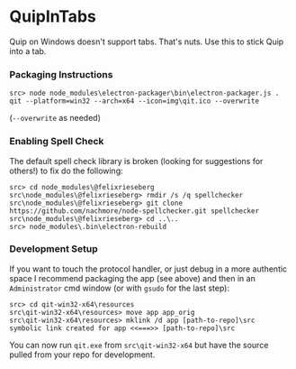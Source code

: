 # QuipInTabs
Quip on Windows doesn't support tabs. That's nuts. Use this to stick Quip into a tab.

### Packaging Instructions

```
src> node node_modules\electron-packager\bin\electron-packager.js . qit --platform=win32 --arch=x64 --icon=img\qit.ico --overwrite
```

(`--overwrite` as needed)

### Enabling Spell Check

The default spell check library is broken (looking for suggestions for others!) to fix do the following:

```
src> cd node_modules\@felixrieseberg
src\node_modules\@felixrieseberg> rmdir /s /q spellchecker
src\node_modules\@felixrieseberg> git clone https://github.com/nachmore/node-spellchecker.git spellchecker
src\node_modules\@felixrieseberg> cd ..\..
src> node_modules\.bin\electron-rebuild
```

### Development Setup

If you want to touch the protocol handler, or just debug in a more authentic space I recommend packaging the app (see above) and then in an `Administrator` cmd window (or with `gsudo` for the last step):

```
src> cd qit-win32-x64\resources
src\qit-win32-x64\resources> move app app_orig 
src\qit-win32-x64\resources> mklink /d app [path-to-repo]\src
symbolic link created for app <<===>> [path-to-repo]\src
```

You can now run `qit.exe` from `src\qit-win32-x64` but have the source pulled from your repo for development.


